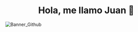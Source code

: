 <div align="center">
<h1 align="center">Hola, me llamo Juan 👋</h1>
</div>

![Banner_Github](https://github.com/Juangui28/Juangui28/assets/141162148/fce27a69-9457-4fae-86cc-188454801690)
